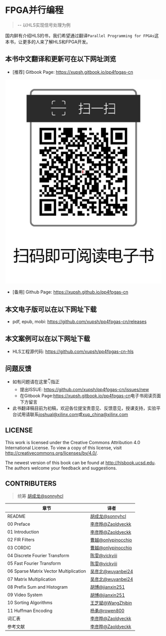 # FPGA并行编程

> -- 以HLS实现信号处理为例

国内鲜有介绍HLS的书，我们希望通过翻译`Parallel Programming for FPGAs`这本书，让更多的人来了解HLS和FPGA开发。

## 本书中文翻译和更新可在以下网址浏览

- [推荐] Gitbook Page: <https://xupsh.gitbook.io/pp4fpgas-cn>

![barcode](images/barcode.jpg)

- [备用] Github  Page: <https://xupsh.github.io/pp4fpgas-cn>

## 本文电子版可以在以下网址下载

- pdf, epub, mobi: <https://github.com/xupsh/pp4fpgas-cn/releases>

## 本文案例可以在以下网址下载

- HLS工程源代码: <https://github.com/xupsh/pp4fpgas-cn-hls>

## 问题反馈

- 如有问题请在这里👇指正
  - 提出ISSUE: <https://github.com/xupsh/pp4fpgas-cn/issues/new>
  - 在Gitbook Page:<https://xupsh.gitbook.io/pp4fpgas-cn>电子书阅读页面下方留言
- 此书翻译稿目前为初稿，欢迎各位提宝贵意见、反馈意见，授课支持，实验平台试用请联系[joshual@xilinx.com](mailto:joshual@xilinx.com)或[xup_china@xilinx.com](mailto:xup_china@xilinx.com)


## LICENSE

This work is licensed under the Creative Commons Attribution 4.0 International License. To view a copy of this license, visit <http://creativecommons.org/licenses/by/4.0/>.

The newest version of this book can be found at <http://hlsbook.ucsd.edu>. The authors welcome your feedback and suggestions.

## CONTRIBUTERS

> 统筹 [胡成龙@sonnyhcl](https://github.com/sonnyhcl)

章节                                     | 译者
-------------------------------------- | ----------------------------------------------------
README                                 | [胡成龙@sonnyhcl](https://github.com/sonnyhcl)
00 Preface                             | [李彦晔@Zaoldyeckk](https://github.com/Zaoldyeckk)
01 Introduction                        | [李彦晔@Zaoldyeckk](https://github.com/Zaoldyeckk)
02 FIR Filters                         | [曹越@onlypinocchio](https://github.com/onlypinocchio)
03 CORDIC                              | [曹越@onlypinocchio](https://github.com/onlypinocchio)
04 Discrete Fourier Transform          | [陈雯@vickyiii](https://github.com/vickyiii)
05 Fast Fourier Transform              | [陈雯@vickyiii](https://github.com/vickyiii)
06 Sparse Matrix Vector Multiplication | [吴彦北@wuyanbei24](https://www.github.com/wuyanbei24)
07 Matrix Multiplication               | [吴彦北@wuyanbei24](https://github.com/wuyanbei24)
08 Prefix Sum and Histogram            | [胡博@jianxin251](https://github.com/jianxin251)
09 Video System                        | [胡博@jianxin251](https://github.com/jianxin251)
10 Sorting Algorithms                  | [王芝斌@WangZhibin](https://github.com/WangZhibin)
11 Huffman Encoding                    | [杨勇@rowen800](https://github.com/rowen800)
词汇表                                    | [李彦晔@Zaoldyeckk](https://github.com/Zaoldyeckk)
参考文献                                   | [李彦晔@Zaoldyeckk](https://github.com/Zaoldyeckk)
